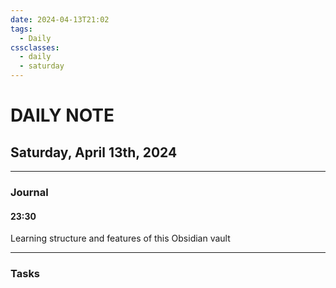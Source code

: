 ```yaml
---
date: 2024-04-13T21:02
tags:
  - Daily
cssclasses:
  - daily
  - saturday
---
```

# DAILY NOTE
## Saturday, April 13th, 2024
***
### Journal
#### 23:30
Learning structure and features of this Obsidian vault

***
### Tasks

